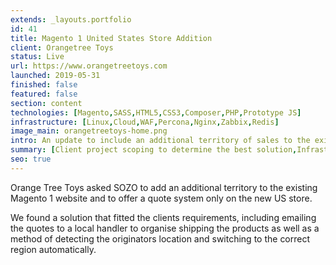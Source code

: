 ```yaml
---
extends: _layouts.portfolio
id: 41
title: Magento 1 United States Store Addition
client: Orangetree Toys
status: Live
url: https://www.orangetreetoys.com
launched: 2019-05-31
finished: false
featured: false
section: content
technologies: [Magento,SASS,HTML5,CSS3,Composer,PHP,Prototype JS]
infrastructure: [Linux,Cloud,WAF,Percona,Nginx,Zabbix,Redis]
image_main: orangetreetoys-home.png
intro: An update to include an additional territory of sales to the existing Magento 1 site.
summary: [Client project scoping to determine the best solution,Infrastructure setup and configuration,Ongoing monitoring of the solution,Support and update planning,Custom module creation for client specific functionality,Module suggestion to improve sales and user experience,Security service setup and configuration,Server migration planning and execution]
seo: true
---
```


Orange Tree Toys asked SOZO to add an additional territory to the existing Magento 1 website and to offer a quote system only on the new US store.

We found a solution that fitted the clients requirements, including emailing the quotes to a local handler to organise shipping the products as well as a method of detecting the originators location and switching to the correct region automatically.
